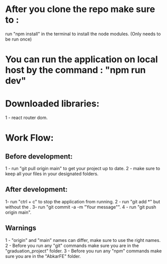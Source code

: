 # After you clone the repo make sure to :

run "npm install" in the terminal to install the node modules. (Only needs to be run once)

# You can run the application on local host by the command : "npm run dev"

# Downloaded libraries:

1 - react router dom.

# Work Flow:

## Before development:

1 - run "git pull origin main" to get your project up to date.
2 - make sure to keep all your files in your designated folders.

## After development:

1- run "ctrl + c" to stop the application from running.
2 - run "git add \*" but without the \.
3- run "git commit -a -m "Your message"".
4 - run "git push origin main".

## Warnings

1 - "origin" and "main" names can differ, make sure to use the right names.
2 - Before you run any "git" commands make sure you are in the "graduation_project" folder.
3 - Before you run any "npm" commands make sure you are in the "AbkarFE" folder.
